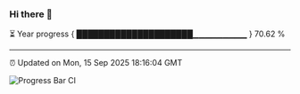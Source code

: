 ### Hi there 👋

⏳ Year progress { █████████████████████▁▁▁▁▁▁▁▁▁ } 70.62 %

---

⏰ Updated on Mon, 15 Sep 2025 18:16:04 GMT

![Progress Bar CI](https://github.com/Shyam-Makwana/GitHub-Actions-Demo/workflows/Progress%20Bar%20CI/badge.svg)
